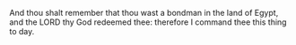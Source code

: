 And thou shalt remember that thou wast a bondman in the land of Egypt, and the LORD thy God redeemed thee: therefore I command thee this thing to day.
